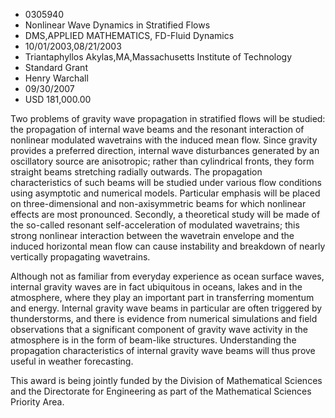 
* 0305940
* Nonlinear Wave Dynamics in Stratified Flows
* DMS,APPLIED MATHEMATICS, FD-Fluid Dynamics
* 10/01/2003,08/21/2003
* Triantaphyllos Akylas,MA,Massachusetts Institute of Technology
* Standard Grant
* Henry Warchall
* 09/30/2007
* USD 181,000.00

Two problems of gravity wave propagation in stratified flows will be studied:
the propagation of internal wave beams and the resonant interaction of nonlinear
modulated wavetrains with the induced mean flow. Since gravity provides a
preferred direction, internal wave disturbances generated by an oscillatory
source are anisotropic; rather than cylindrical fronts, they form straight beams
stretching radially outwards. The propagation characteristics of such beams will
be studied under various flow conditions using asymptotic and numerical models.
Particular emphasis will be placed on three-dimensional and non-axisymmetric
beams for which nonlinear effects are most pronounced. Secondly, a theoretical
study will be made of the so-called resonant self-acceleration of modulated
wavetrains; this strong nonlinear interaction between the wavetrain envelope and
the induced horizontal mean flow can cause instability and breakdown of nearly
vertically propagating wavetrains.

Although not as familiar from everyday experience as ocean surface waves,
internal gravity waves are in fact ubiquitous in oceans, lakes and in the
atmosphere, where they play an important part in transferring momentum and
energy. Internal gravity wave beams in particular are often triggered by
thunderstorms, and there is evidence from numerical simulations and field
observations that a significant component of gravity wave activity in the
atmosphere is in the form of beam-like structures. Understanding the propagation
characteristics of internal gravity wave beams will thus prove useful in weather
forecasting.

This award is being jointly funded by the Division of Mathematical Sciences and
the Directorate for Engineering as part of the Mathematical Sciences Priority
Area.
